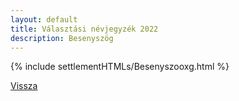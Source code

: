 ```yaml
---
layout: default
title: Választási névjegyzék 2022
description: Besenyszög
---
```


{% include settlementHTMLs/Besenyszooxg.html %}

[Vissza](./)